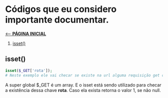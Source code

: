 # Códigos que eu considero importante documentar.

[ <-- __PÁGINA INICIAL__](/README.md)

1. [isset()](#funcIsset)

<a id="funcIsset"></a>

## isset()

~~~php
isset($_GET['rota']);
# Neste exemplo ele vai checar se existe na url alguma requisição get com o nome rota no queryparam.
~~~

A super global $_GET é um array. E o isset está sendo utilizado para checar a existência dessa chave __rota__. Caso ela exista retorna o valor 1, se não null.